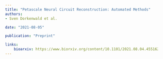 ```yaml
---
title: "Petascale Neural Circuit Reconstruction: Automated Methods"
authors:
- Sven Dorkenwald et al.

date: "2021-08-05"

publication: "Preprint"

links:
    bioarxiv: https://www.biorxiv.org/content/10.1101/2021.08.04.455162v1.full
---
```

